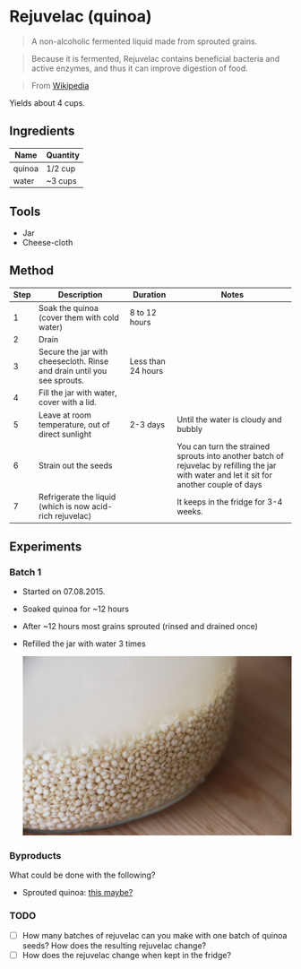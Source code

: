 # Rejuvelac (quinoa)

> A non-alcoholic fermented liquid made from sprouted grains. 

> Because it is fermented, Rejuvelac contains beneficial bacteria and active enzymes, and thus it can improve digestion of food.

> From [Wikipedia](https://en.wikipedia.org/wiki/Rejuvelac)

Yields about 4 cups.

## Ingredients

Name | Quantity
---- | --------
quinoa | 1/2 cup
water | ~3 cups 

## Tools

* Jar
* Cheese-cloth

## Method

Step 	| Description | Duration | Notes
---- 	| ----------- | -------- | ----- 
1		| Soak the quinoa (cover them with cold water) | 8 to 12 hours
2		| Drain
3		| Secure the jar with cheesecloth. Rinse and drain until you see sprouts. | Less than 24 hours 
4 		| Fill the jar with water, cover with a lid.
5 		| Leave at room temperature, out of direct sunlight | 2-3 days | Until the water is cloudy and bubbly
6		| Strain out the seeds | | You can turn the strained sprouts into another batch of rejuvelac by refilling the jar with water and let it sit for another couple of days
7 		| Refrigerate the liquid (which is now acid-rich rejuvelac) | | It keeps in the fridge for 3-4 weeks. 

## Experiments

### Batch 1

* Started on 07.08.2015.
* Soaked quinoa for ~12 hours
* After ~12 hours most grains sprouted (rinsed and drained once) 
* Refilled the jar with water 3 times 
  
	![](batch-01.jpg "This picture is from the third time the jar has been refilled with water")

### Byproducts

What could be done with the following?

* Sprouted quinoa: [this maybe?](http://www.mynewroots.org/site/2008/01/organic-garden-in-your-kitchen-2/)

### TODO

- [ ] How many batches of rejuvelac can you make with one batch of quinoa seeds? How does the resulting rejuvelac change?
- [ ] How does the rejuvelac change when kept in the fridge?